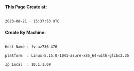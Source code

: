 
   
#### This Page Create at:

```bash

2023-08-21 - 15:37:53 UTC

```

#### Create By Machine:

```bash

Host Name : fv-az736-476

platform  : Linux-5.15.0-1041-azure-x86_64-with-glibc2.35

Ip Local  : 10.1.1.69

```

